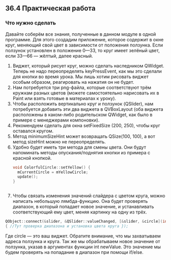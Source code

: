<h2>36.4 Практическая работа</h2> 
<h3>Что нужно сделать</h3>

Давайте соберём все знания, полученные в данном модуле в одной программе. Для этого создадим приложение, которое содержит в окне круг, 
меняющий свой цвет в зависимости от положения ползунка. Если ползунок установлен в положение 0—33,  то круг имеет зелёный цвет, если 33—66 — жёлтый, далее красный.

1. Виджет, который рисует круг, можно сделать наследником QWidget. Теперь не надо переопределять keyPressEvent, как мы это сделали для кнопки во время урока. Мы лишь хотим рисовать виджет особым образом, реагировать на нажатия он не будет.
2. Нам потребуется три png-файла, которые соответствуют трём кружкам разных цветов (можете самостоятельно нарисовать их в Paint или взять готовые в материалах к уроку). 
3. Чтобы расположить вертикально круг и ползунок (QSlider), нам потребуется добавить эти два виджета в QVBoxLayout (оба виджета расположены в каком-либо родительском QWidget, как было в примере с менеджерами компоновки).
4. Рекомендуем сделать для окна setFixedSize (200, 250), чтобы круг оставался кругом.
5. Метод minimumSizeHint может возвращать QSize(100, 100), а вот метод sizeHint можно не переопределять.
6. Удобно будет иметь три метода для смены цвета. Они будут напоминать методы опускания/поднятия кнопки из примера с красной кнопкой.
   ```c
   void ColorfulCircle::setYellow() {
     mCurrentCircle = mYellowCircle;
     update();
   }
   
  ```

```
7. Чтобы связать изменения значений слайдера с цветом круга, можно написать небольшую лямбда-функцию.
   Она будет проверять диапазон, в который попадает новое значение, и устанавливать соответствующий ему цвет, меняя картинку на одну из трёх.
   
  ```c
  QObject::connect(&slider, &QSlider::valueChanged, [&slider, &circle](int newValue)
  { //Тут проверка диапазона и установка цвета круга });
  ```
Где circle — это ваш виджет. Обратите внимание, что мы захватываем адреса ползунка и круга. Так же мы обрабатываем новое значение от ползунка, указав в аргументах функции int newValue. Это значение мы будем проверять на попадание в диапазон при помощи if/else.
